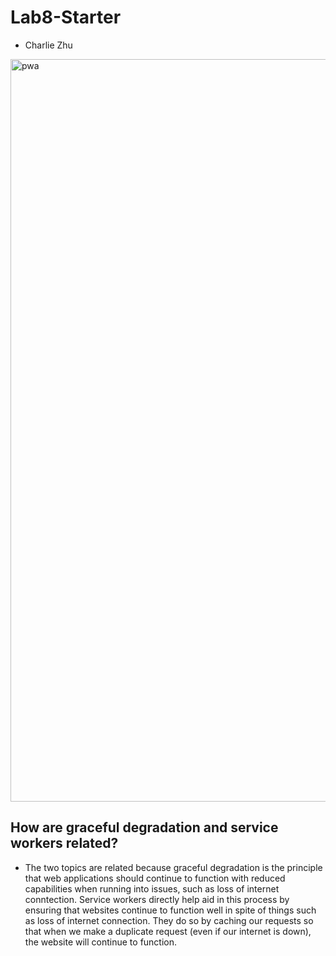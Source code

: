 # Lab8-Starter
- Charlie Zhu
<img width="1188" alt="pwa" src="https://github.com/user-attachments/assets/7193c91f-e41b-4c3f-8a8d-9a127061c600" />

  
## How are graceful degradation and service workers related? 
- The two topics are related because graceful degradation is the principle that web applications should continue to function with reduced capabilities when running into issues, such as loss of internet conntection. Service workers directly help aid in this process by ensuring that websites continue to function well in spite of things such as loss of internet connection. They do so by caching our requests so that when we make a duplicate request (even if our internet is down), the website will continue to function.
